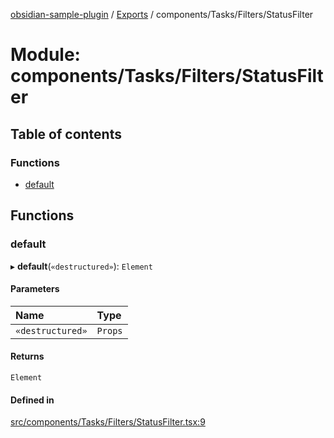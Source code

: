 [obsidian-sample-plugin](../README.md) / [Exports](../modules.md) / components/Tasks/Filters/StatusFilter

# Module: components/Tasks/Filters/StatusFilter

## Table of contents

### Functions

- [default](components_Tasks_Filters_StatusFilter.md#default)

## Functions

### default

▸ **default**(`«destructured»`): `Element`

#### Parameters

| Name | Type |
| :------ | :------ |
| `«destructured»` | `Props` |

#### Returns

`Element`

#### Defined in

[src/components/Tasks/Filters/StatusFilter.tsx:9](https://github.com/dromse/personal-grind-manager/blob/1abcd9e/src/components/Tasks/Filters/StatusFilter.tsx#L9)
